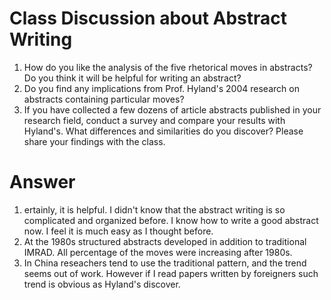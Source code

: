 # Class Discussion about Abstract Writing   
1. How do you like the analysis of the five rhetorical moves in abstracts? Do you think it will be helpful for writing an abstract?   
1. Do you find any implications from Prof. Hyland's 2004 research on abstracts containing particular moves?   
1. If you have collected a few dozens of article abstracts published in your research field, conduct a survey and compare your results with Hyland's. What differences and similarities do you discover? Please share your findings with the class.   
   
# Answer   
1. ertainly, it is helpful. I didn't know that the abstract writing is so complicated and organized before. I know how to write a good abstract now. I feel it is much easy as I thought before.   
1. At the 1980s structured abstracts developed in addition to traditional IMRAD. All percentage of the moves were increasing after 1980s.   
1. In China reseachers tend to use the traditional pattern, and the trend seems out of work. However if I read papers written by foreigners such trend is obvious as Hyland's discover.   
